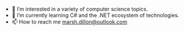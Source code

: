 - 👀 I’m interested in a variety of computer science topics.
- 🌱 I’m currently learning C# and the .NET ecosystem of technologies.
- 📫 How to reach me marsh.dillon@outlook.com

<!---
Kewsco/Kewsco is a ✨ special ✨ repository because its `README.md` (this file) appears on your GitHub profile.
You can click the Preview link to take a look at your changes.
--->
